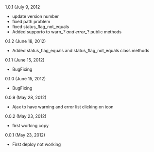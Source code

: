 1.0.1 (July 9, 2012
- update version number
- fixed path problem
- fixed status_flag_not_equals 
- Added supporto to warn_*? and error_*? public methods

0.1.2 (June 18, 2012)
- Added status_flag_equals and status_flag_not_equals class methods

0.1.1 (June 15, 2012)
- BugFixing

0.1.0 (June 15, 2012)
- BugFixing

0.0.9 (May 28, 2012)
- Ajax to have warning and error list clicking on icon

0.0.2 (May 23, 2012)
- first working copy

0.0.1 (May 23, 2012)
- First deploy not working